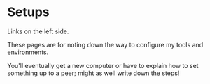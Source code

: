 # Setups

Links on the left side.

These pages are for noting down the way to configure my tools and environments.

You'll eventually get a new computer or have to explain how to set something up to a peer; might as well write down the steps!
